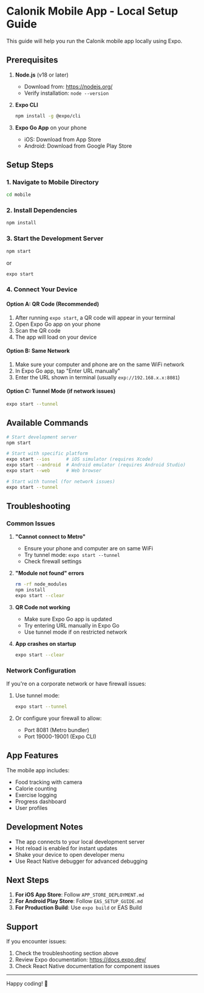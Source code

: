 # Calonik Mobile App - Local Setup Guide

This guide will help you run the Calonik mobile app locally using Expo.

## Prerequisites

1. **Node.js** (v18 or later)
   - Download from: https://nodejs.org/
   - Verify installation: `node --version`

2. **Expo CLI**
   ```bash
   npm install -g @expo/cli
   ```

3. **Expo Go App** on your phone
   - iOS: Download from App Store
   - Android: Download from Google Play Store

## Setup Steps

### 1. Navigate to Mobile Directory
```bash
cd mobile
```

### 2. Install Dependencies
```bash
npm install
```

### 3. Start the Development Server
```bash
npm start
```
or
```bash
expo start
```

### 4. Connect Your Device

#### Option A: QR Code (Recommended)
1. After running `expo start`, a QR code will appear in your terminal
2. Open Expo Go app on your phone
3. Scan the QR code
4. The app will load on your device

#### Option B: Same Network
1. Make sure your computer and phone are on the same WiFi network
2. In Expo Go app, tap "Enter URL manually"
3. Enter the URL shown in terminal (usually `exp://192.168.x.x:8081`)

#### Option C: Tunnel Mode (if network issues)
```bash
expo start --tunnel
```

## Available Commands

```bash
# Start development server
npm start

# Start with specific platform
expo start --ios      # iOS simulator (requires Xcode)
expo start --android  # Android emulator (requires Android Studio)
expo start --web      # Web browser

# Start with tunnel (for network issues)
expo start --tunnel
```

## Troubleshooting

### Common Issues

1. **"Cannot connect to Metro"**
   - Ensure your phone and computer are on same WiFi
   - Try tunnel mode: `expo start --tunnel`
   - Check firewall settings

2. **"Module not found" errors**
   ```bash
   rm -rf node_modules
   npm install
   expo start --clear
   ```

3. **QR Code not working**
   - Make sure Expo Go app is updated
   - Try entering URL manually in Expo Go
   - Use tunnel mode if on restricted network

4. **App crashes on startup**
   ```bash
   expo start --clear
   ```

### Network Configuration

If you're on a corporate network or have firewall issues:

1. Use tunnel mode:
   ```bash
   expo start --tunnel
   ```

2. Or configure your firewall to allow:
   - Port 8081 (Metro bundler)
   - Port 19000-19001 (Expo CLI)

## App Features

The mobile app includes:
- Food tracking with camera
- Calorie counting
- Exercise logging
- Progress dashboard
- User profiles

## Development Notes

- The app connects to your local development server
- Hot reload is enabled for instant updates
- Shake your device to open developer menu
- Use React Native debugger for advanced debugging

## Next Steps

1. **For iOS App Store**: Follow `APP_STORE_DEPLOYMENT.md`
2. **For Android Play Store**: Follow `EAS_SETUP_GUIDE.md`
3. **For Production Build**: Use `expo build` or EAS Build

## Support

If you encounter issues:
1. Check the troubleshooting section above
2. Review Expo documentation: https://docs.expo.dev/
3. Check React Native documentation for component issues

---

Happy coding! 🚀